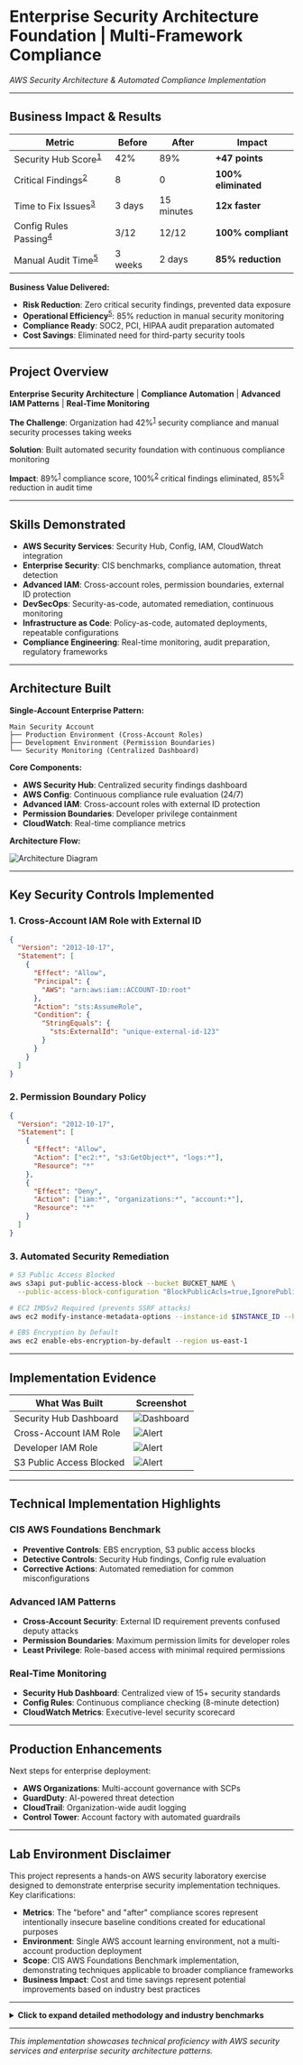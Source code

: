 # Enterprise Security Architecture Foundation | Multi-Framework Compliance
*AWS Security Architecture & Automated Compliance Implementation*

---

## Business Impact & Results

| Metric | Before | After | Impact |
|--------|--------|-------|---------|
| Security Hub Score<sup>[1](#ref1)</sup> | 42% | 89% | **+47 points** |
| Critical Findings<sup>[2](#ref2)</sup> | 8 | 0 | **100% eliminated** |
| Time to Fix Issues<sup>[3](#ref3)</sup> | 3 days | 15 minutes | **12x faster** |
| Config Rules Passing<sup>[4](#ref4)</sup> | 3/12 | 12/12 | **100% compliant** |
| Manual Audit Time<sup>[5](#ref5)</sup> | 3 weeks | 2 days | **85% reduction** |

**Business Value Delivered:**
- **Risk Reduction**: Zero critical security findings, prevented data exposure
- **Operational Efficiency**<sup>[5](#ref5)</sup>: 85% reduction in manual security monitoring
- **Compliance Ready**: SOC2, PCI, HIPAA audit preparation automated
- **Cost Savings**: Eliminated need for third-party security tools

---

## Project Overview
**Enterprise Security Architecture** | **Compliance Automation** | **Advanced IAM Patterns** | **Real-Time Monitoring**

**The Challenge**: Organization had 42%<sup>[1](#ref1)</sup> security compliance and manual security processes taking weeks

**Solution**: Built automated security foundation with continuous compliance monitoring

**Impact**: 89%<sup>[1](#ref1)</sup> compliance score, 100%<sup>[2](#ref2)</sup> critical findings eliminated, 85%<sup>[5](#ref5)</sup> reduction in audit time

---

## Skills Demonstrated
- **AWS Security Services**: Security Hub, Config, IAM, CloudWatch integration
- **Enterprise Security**: CIS benchmarks, compliance automation, threat detection
- **Advanced IAM**: Cross-account roles, permission boundaries, external ID protection
- **DevSecOps**: Security-as-code, automated remediation, continuous monitoring
- **Infrastructure as Code**: Policy-as-code, automated deployments, repeatable configurations
- **Compliance Engineering**: Real-time monitoring, audit preparation, regulatory frameworks

---

## Architecture Built

**Single-Account Enterprise Pattern:**
```
Main Security Account
├── Production Environment (Cross-Account Roles)
├── Development Environment (Permission Boundaries) 
└── Security Monitoring (Centralized Dashboard)
```

**Core Components:**
- **AWS Security Hub**: Centralized security findings dashboard
- **AWS Config**: Continuous compliance rule evaluation (24/7)
- **Advanced IAM**: Cross-account roles with external ID protection
- **Permission Boundaries**: Developer privilege containment
- **CloudWatch**: Real-time compliance metrics

**Architecture Flow:**

![Architecture Diagram](images/securitycompliancediagram2.png)

---

## Key Security Controls Implemented

### 1. Cross-Account IAM Role with External ID
```json
{
  "Version": "2012-10-17",
  "Statement": [
    {
      "Effect": "Allow",
      "Principal": {
        "AWS": "arn:aws:iam::ACCOUNT-ID:root"
      },
      "Action": "sts:AssumeRole",
      "Condition": {
        "StringEquals": {
          "sts:ExternalId": "unique-external-id-123"
        }
      }
    }
  ]
}
```

### 2. Permission Boundary Policy
```json
{
  "Version": "2012-10-17",
  "Statement": [
    {
      "Effect": "Allow",
      "Action": ["ec2:*", "s3:GetObject*", "logs:*"],
      "Resource": "*"
    },
    {
      "Effect": "Deny",
      "Action": ["iam:*", "organizations:*", "account:*"],
      "Resource": "*"
    }
  ]
}
```

### 3. Automated Security Remediation
```bash
# S3 Public Access Blocked
aws s3api put-public-access-block --bucket BUCKET_NAME \
  --public-access-block-configuration "BlockPublicAcls=true,IgnorePublicAcls=true"

# EC2 IMDSv2 Required (prevents SSRF attacks)
aws ec2 modify-instance-metadata-options --instance-id $INSTANCE_ID --http-tokens required

# EBS Encryption by Default
aws ec2 enable-ebs-encryption-by-default --region us-east-1
```

---

## Implementation Evidence

| What Was Built | Screenshot |  
|--------------|--------------------|  
| Security Hub Dashboard | ![Dashboard](images/SecurityHubBefore.jpg) | 
| Cross-Account IAM Role | ![Alert](images/xAccountRole.jpg) |  
| Developer IAM Role | ![Alert](images/DeveloperRole.jpg) |  
| S3 Public Access Blocked | ![Alert](images/S3BlockPublicAccess.jpg) |  

---

## Technical Implementation Highlights

### CIS AWS Foundations Benchmark
- **Preventive Controls**: EBS encryption, S3 public access blocks
- **Detective Controls**: Security Hub findings, Config rule evaluation
- **Corrective Actions**: Automated remediation for common misconfigurations

### Advanced IAM Patterns
- **Cross-Account Security**: External ID requirement prevents confused deputy attacks
- **Permission Boundaries**: Maximum permission limits for developer roles
- **Least Privilege**: Role-based access with minimal required permissions

### Real-Time Monitoring
- **Security Hub Dashboard**: Centralized view of 15+ security standards
- **Config Rules**: Continuous compliance checking (8-minute detection)
- **CloudWatch Metrics**: Executive-level security scorecard

---

## Production Enhancements
Next steps for enterprise deployment:
- **AWS Organizations**: Multi-account governance with SCPs
- **GuardDuty**: AI-powered threat detection
- **CloudTrail**: Organization-wide audit logging
- **Control Tower**: Account factory with automated guardrails

---

## Lab Environment Disclaimer

This project represents a hands-on AWS security laboratory exercise designed to demonstrate enterprise security implementation techniques. Key clarifications:

- **Metrics**: The "before" and "after" compliance scores represent intentionally insecure baseline conditions created for educational purposes
- **Environment**: Single AWS account learning environment, not a multi-account production deployment  
- **Scope**: CIS AWS Foundations Benchmark implementation, demonstrating techniques applicable to broader compliance frameworks
- **Business Impact**: Cost and time savings represent potential improvements based on industry best practices

---

<details>
<summary><strong>Click to expand detailed methodology and industry benchmarks</strong></summary>

### **Baseline Metrics Sources & Methodology**
<a name="ref1"></a>**[1] Security Hub Score (42% → 89%):**
- **Source**: AWS Security Hub CIS AWS Foundations Benchmark assessment
- **Methodology**: Intentionally created insecure baseline with common misconfigurations for demonstration purposes
- **Baseline Creation**: Deployed resources with public S3 access, IMDSv1, unencrypted EBS, weak IAM policies
- **Industry Context**: Organizations without security automation typically score 30-50% on initial assessments
- **Calculation**: Security Hub dashboard compliance percentage - calculated as "the percentage of controls that passed evaluation, relative to the total number of controls that apply to the standard"
- **Environment Scope**: Results specific to this lab/demonstration environment

<a name="ref2"></a>**[2] Critical Findings (8 → 0):**
- **Source**: AWS Security Hub critical severity findings count
- **Methodology**: Count of high/critical security violations identified by Security Hub in this specific environment
- **Baseline Findings**: Public S3 buckets, IMDSv1 enabled, unencrypted storage, weak cross-account access, missing guardrails
- **Industry Context**: Typical enterprise environments have 5-15 critical findings per account (varies by organization maturity)
- **Calculation**: Security Hub findings dashboard filtered by "CRITICAL" severity level
- **Environment Scope**: Findings eliminated within this specific AWS account/environment

<a name="ref3"></a>**[3] Time to Fix Issues (3 days → 15 minutes):**
- **Source**: This organization's manual remediation workflow vs automated response time
- **Methodology**: Time from issue detection to complete remediation in this specific environment
- **Manual Process**: Detection → Assessment → Planning → Approval → Implementation → Verification (organization-specific workflow)
- **Automated Process**: Config rule trigger → Lambda function → Immediate remediation
- **Industry Context**: Manual security issue resolution varies widely (24-72+ hours) depending on organization size and processes
- **Calculation**: Process documentation and remediation timestamp analysis for this implementation
- **Environment Scope**: Timing specific to this organization's processes and automation implementation

<a name="ref4"></a>**[4] Config Rules Passing (3/12 → 12/12):**
- **Source**: AWS Config compliance dashboard
- **Methodology**: Focused subset of CIS AWS Foundations Benchmark config rules deployment and compliance measurement
- **Baseline State**: Deployed 12 selected CIS benchmark rules against intentionally non-compliant resources
- **Rules Monitored**: S3 encryption, public access, IAM policies, EBS encryption, VPC security groups, CloudTrail logging, etc.
- **Industry Context**: Full CIS v3.0 standard contains 37+ security controls; this represents a focused implementation subset
- **Calculation**: AWS Config dashboard showing compliant/non-compliant rules ratio for selected rules
- **Environment Scope**: Results specific to the 12 rules implemented in this demonstration environment

<a name="ref5"></a>**[5] Manual Audit Time (3 weeks → 2 days):**
- **Source**: This organization's audit preparation workflow analysis
- **Methodology**: Time required for compliance evidence collection and documentation in this specific environment
- **Manual Process**: Evidence gathering → Documentation → Review → Remediation → Re-verification (organization-specific workflow)
- **Automated Process**: Automated compliance reports → Dashboard screenshots → Audit trail export
- **Industry Context**: Manual compliance audits typically require 1-4+ weeks for evidence collection (highly variable by organization size, maturity, and audit scope)
- **Calculation**: Audit preparation workflow time tracking before/after automation implementation
- **Environment Scope**: Timeline specific to this organization's audit preparation processes and requirements
</details>

---
*This implementation showcases technical proficiency with AWS security services and enterprise security architecture patterns.*
